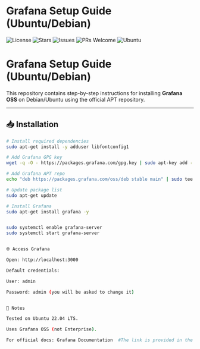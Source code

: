 # Grafana Setup Guide (Ubuntu/Debian)

![License](https://img.shields.io/github/license/M-Tayyab06/grafana-setup?color=blue)
![Stars](https://img.shields.io/github/stars/M-Tayyab06/grafana-setup?style=social)
![Issues](https://img.shields.io/github/issues/M-Tayyab06/grafana-setup)
![PRs Welcome](https://img.shields.io/badge/PRs-welcome-brightgreen.svg)
![Ubuntu](https://img.shields.io/badge/Ubuntu-22.04-orange?logo=ubuntu)

# Grafana Setup Guide (Ubuntu/Debian)

This repository contains step-by-step instructions for installing **Grafana OSS** on Debian/Ubuntu using the official APT repository.

---

## 📥 Installation

```bash
# Install required dependencies
sudo apt-get install -y adduser libfontconfig1

# Add Grafana GPG key
wget -q -O - https://packages.grafana.com/gpg.key | sudo apt-key add -

# Add Grafana APT repo
echo "deb https://packages.grafana.com/oss/deb stable main" | sudo tee /etc/apt/sources.list.d/grafana.list

# Update package list
sudo apt-get update

# Install Grafana
sudo apt-get install grafana -y


sudo systemctl enable grafana-server
sudo systemctl start grafana-server


🌐 Access Grafana

Open: http://localhost:3000

Default credentials:

User: admin

Password: admin (you will be asked to change it)


📌 Notes

Tested on Ubuntu 22.04 LTS.

Uses Grafana OSS (not Enterprise).

For official docs: Grafana Documentation  #The link is provided in the about section

